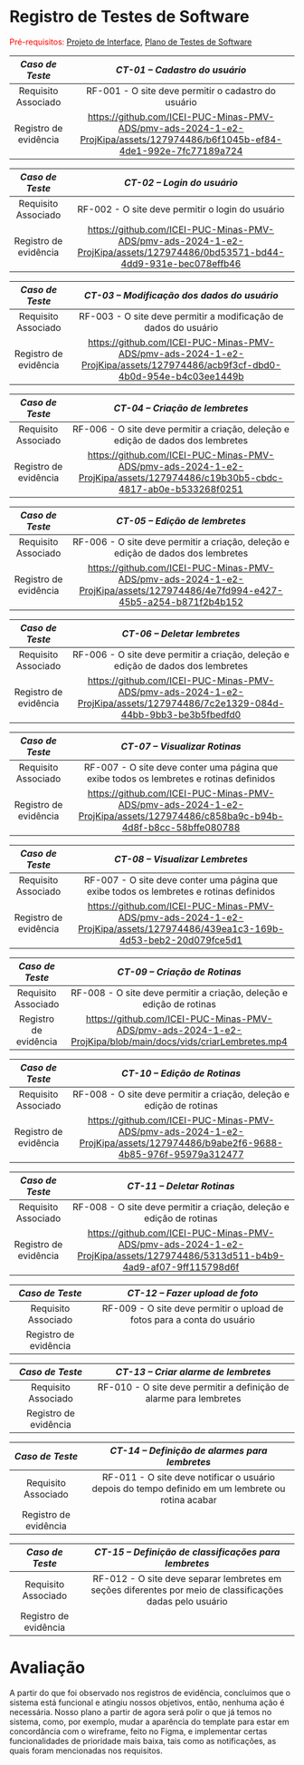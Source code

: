 
# Registro de Testes de Software

<span style="color:red">Pré-requisitos: <a href="3-Projeto de Interface.md"> Projeto de Interface</a></span>, <a href="8-Plano de Testes de Software.md"> Plano de Testes de Software</a>

| *Caso de Teste* 	| *CT-01 – Cadastro do usuário* 	|
|:---:	|:---:	|
|	Requisito Associado 	| RF-001 - O site deve permitir o cadastro do usuário |
|Registro de evidência | https://github.com/ICEI-PUC-Minas-PMV-ADS/pmv-ads-2024-1-e2-ProjKipa/assets/127974486/b6f1045b-ef84-4de1-992e-7fc77189a724 |

| *Caso de Teste* 	| *CT-02 – Login do usuário* 	|
|:---:	|:---:	|
|	Requisito Associado 	| RF-002 - O site deve permitir o login do usuário |
|Registro de evidência | https://github.com/ICEI-PUC-Minas-PMV-ADS/pmv-ads-2024-1-e2-ProjKipa/assets/127974486/0bd53571-bd44-4dd9-931e-bec078effb46 |

| *Caso de Teste* 	| *CT-03 – Modificação dos dados do usuário* 	|
|:---:	|:---:	|
|	Requisito Associado 	| RF-003 - O site deve permitir a modificação de dados do usuário |
|Registro de evidência | https://github.com/ICEI-PUC-Minas-PMV-ADS/pmv-ads-2024-1-e2-ProjKipa/assets/127974486/acb9f3cf-dbd0-4b0d-954e-b4c03ee1449b |

| *Caso de Teste* 	| *CT-04 – Criação de lembretes* 	|
|:---:	|:---:	|
|	Requisito Associado 	| RF-006 - O site deve permitir a criação, deleção e edição de dados dos lembretes |
|Registro de evidência | https://github.com/ICEI-PUC-Minas-PMV-ADS/pmv-ads-2024-1-e2-ProjKipa/assets/127974486/c19b30b5-cbdc-4817-ab0e-b533268f0251 |

| *Caso de Teste* 	| *CT-05 – Edição de lembretes* 	|
|:---:	|:---:	|
|	Requisito Associado 	| RF-006 - O site deve permitir a criação, deleção e edição de dados dos lembretes |
|Registro de evidência | https://github.com/ICEI-PUC-Minas-PMV-ADS/pmv-ads-2024-1-e2-ProjKipa/assets/127974486/4e7fd994-e427-45b5-a254-b871f2b4b152 |


| *Caso de Teste* 	| *CT-06 – Deletar lembretes* 	|
|:---:	|:---:	|
|	Requisito Associado 	| RF-006 - O site deve permitir a criação, deleção e edição de dados dos lembretes |
|Registro de evidência  | https://github.com/ICEI-PUC-Minas-PMV-ADS/pmv-ads-2024-1-e2-ProjKipa/assets/127974486/7c2e1329-084d-44bb-9bb3-be3b5fbedfd0 |

| *Caso de Teste* 	| *CT-07 – Visualizar Rotinas* 	|
|:---:	|:---:	|
|	Requisito Associado 	| RF-007 - O site deve conter uma página que exibe todos os lembretes e rotinas definidos |
|Registro de evidência | https://github.com/ICEI-PUC-Minas-PMV-ADS/pmv-ads-2024-1-e2-ProjKipa/assets/127974486/c858ba9c-b94b-4d8f-b8cc-58bffe080788 |

| *Caso de Teste* 	| *CT-08 – Visualizar Lembretes* 	|
|:---:	|:---:	|
|	Requisito Associado 	| RF-007 - O site deve conter uma página que exibe todos os lembretes e rotinas definidos |
|Registro de evidência | https://github.com/ICEI-PUC-Minas-PMV-ADS/pmv-ads-2024-1-e2-ProjKipa/assets/127974486/439ea1c3-169b-4d53-beb2-20d079fce5d1 |

| *Caso de Teste* 	| *CT-09 – Criação de Rotinas* 	|
|:---:	|:---:	|
|	Requisito Associado 	| RF-008 - O site deve permitir a criação, deleção e edição de rotinas |
|Registro de evidência | https://github.com/ICEI-PUC-Minas-PMV-ADS/pmv-ads-2024-1-e2-ProjKipa/blob/main/docs/vids/criarLembretes.mp4 |

| *Caso de Teste* 	| *CT-10 – Edição de Rotinas* 	|
|:---:	|:---:	|
|	Requisito Associado 	| RF-008 - O site deve permitir a criação, deleção e edição de rotinas |
|Registro de evidência | https://github.com/ICEI-PUC-Minas-PMV-ADS/pmv-ads-2024-1-e2-ProjKipa/assets/127974486/b9abe2f6-9688-4b85-976f-95979a312477 |

| *Caso de Teste* 	| *CT-11 – Deletar Rotinas* 	|
|:---:	|:---:	|
|	Requisito Associado 	| RF-008 - O site deve permitir a criação, deleção e edição de rotinas |
|Registro de evidência | https://github.com/ICEI-PUC-Minas-PMV-ADS/pmv-ads-2024-1-e2-ProjKipa/assets/127974486/5313d511-b4b9-4ad9-af07-9ff115798d6f |

| *Caso de Teste* 	| *CT-12 – Fazer upload de foto* 	|
|:---:	|:---:	|
|	Requisito Associado 	| RF-009 - O site deve permitir o upload de fotos para a conta do usuário |
|Registro de evidência |  |

| *Caso de Teste* 	| *CT-13 – Criar alarme de lembretes* 	|
|:---:	|:---:	|
|	Requisito Associado 	| RF-010 - O site deve permitir a definição de alarme para lembretes |
|Registro de evidência |  |

| *Caso de Teste* 	| *CT-14 – Definição de alarmes para lembretes* 	|
|:---:	|:---:	|
|	Requisito Associado 	| RF-011 - O site deve notificar o usuário depois do tempo definido em um lembrete ou rotina acabar |
|Registro de evidência |  |

| *Caso de Teste* 	| *CT-15 – Definição de classificações para lembretes* 	|
|:---:	|:---:	|
|	Requisito Associado 	| RF-012 - O site deve separar lembretes em seções diferentes por meio de classificações dadas pelo usuário |
|Registro de evidência |  |

# Avaliação
A partir do que foi observado nos registros de evidência, concluímos que o sistema está funcional e atingiu nossos objetivos, então, nenhuma ação é necessária.
Nosso plano a partir de agora será polir o que já temos no sistema, como, por exemplo, mudar a aparência do template para estar em concordância com o wireframe, feito no Figma, e implementar certas funcionalidades de prioridade mais baixa, tais como as notificações, as quais foram mencionadas nos requisitos.
